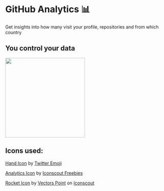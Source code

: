 # GitHub Analytics 📊

Get insights into how many visit your profile, repositories and from which country

## You control your data

<a href="https://heroku.com/deploy"><img src="https://www.herokucdn.com/deploy/button.svg" width="250px" /></a>

## Icons used:

[Hand Icon](https://iconscout.com/icons/hand) by [Twitter Emoji](https://iconscout.com/contributors/twitter-inc)

[Analytics Icon](https://iconscout.com/icons/analytics) by [Iconscout Freebies](https://iconscout.com)

[Rocket Icon](https://iconscout.com/icons/rocket) by [Vectors Point](https://iconscout.com/contributors/hana-arif) on [Iconscout](https://iconscout.com)
